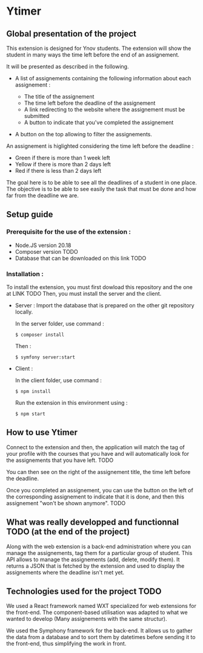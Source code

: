 # Ytimer 

## Global presentation of the project


This extension is designed for Ynov students.
The extension will show the student in many ways the time left before the end of an assignement.

It will be presented as described in the following. 

- A list of assignements containing the following information about each assignement :
    - The title of the assignement
    - The time left before the deadline of the assignement
    - A link redirecting to the website where the assignement must be submitted
    - A button to indicate that you've completed the assignement

- A button on the top allowing to filter the assignements. 

An assignement is higlighted considering the time left before the deadline : 
- Green if there is more than 1 week left 
- Yellow if there is more than 2 days left 
- Red if there is less than 2 days left 


The goal here is to be able to see all the deadlines of a student in one place. The objective is to be able to see easily the task that must be done and how far from the deadline we are. 


## Setup guide 

### Prerequisite for the use of the extension :

- Node.JS version 20.18
- Composer version TODO
- Database that can be downloaded on this link TODO

### Installation : 

To install the extension, you must first dowload this repository and the one at LINK TODO
Then, you must install the server and the client.

- Server :
    Import the database that is prepared on the other git repository locally.

    In the server folder, use command :
    ```
    $ composer install
    ``` 
    
    Then :
    ```
    $ symfony server:start
    ```
    

- Client : 

    In the client folder, use command :
    ```
    $ npm install
    ``` 

    Run the extension in this environment using :
    ```
    $ npm start
    ```  

## How to use Ytimer  

Connect to the extension and then, the application will match the tag of your profile with the courses that you have and will automatically look for the assignements that you have left. TODO

You can then see on the right of the assignement title, the time left before the deadline.

Once you completed an assignement, you can use the button on the left of the corresponding assignement to indicate that it is done, and then this assignement "won't be shown anymore". TODO

## What was really developped and functionnal TODO (at the end of the project)

Along with the web extension is a back-end administration where you can manage the assignements, tag them for a particular group of student. This API allows to manage the assignements (add, delete, modify them). It returns a JSON that is fetched by the extension and used to display the assignements where the deadline isn't met yet. 

## Technologies used for the project TODO

We used a React framework named WXT specialized for web extensions for the front-end. The component-based utilisation was adapted to what we wanted to develop (Many assignements with the same structur).

We used the Symphony framework for the back-end. It allows us to gather the data from a database and to sort them by datetimes before sending it to the front-end, thus simplifying the work in front. 

